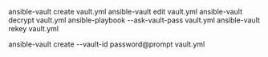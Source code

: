 ansible-vault create vault.yml
ansible-vault edit vault.yml
ansible-vault decrypt vault.yml
ansible-playbook --ask-vault-pass vault.yml
ansible-vault rekey vault.yml


ansible-vault create --vault-id password@prompt vault.yml 
